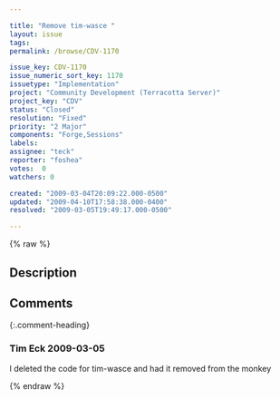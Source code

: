 ```yaml
---

title: "Remove tim-wasce "
layout: issue
tags: 
permalink: /browse/CDV-1170

issue_key: CDV-1170
issue_numeric_sort_key: 1170
issuetype: "Implementation"
project: "Community Development (Terracotta Server)"
project_key: "CDV"
status: "Closed"
resolution: "Fixed"
priority: "2 Major"
components: "Forge,Sessions"
labels: 
assignee: "teck"
reporter: "foshea"
votes:  0
watchers: 0

created: "2009-03-04T20:09:22.000-0500"
updated: "2009-04-10T17:58:38.000-0400"
resolved: "2009-03-05T19:49:17.000-0500"

---
```




{% raw %}



## Description

<div markdown="1" class="description">



</div>

## Comments


{:.comment-heading}
### **Tim Eck** <span class="date">2009-03-05</span>

<div markdown="1" class="comment">

I deleted the code for tim-wasce and had it removed from the monkey

</div>



{% endraw %}
